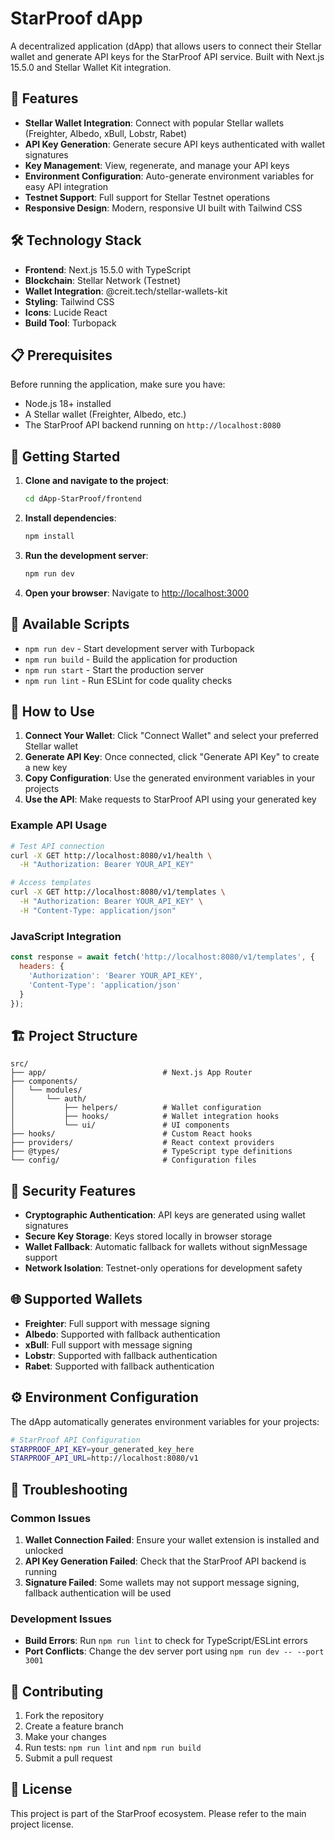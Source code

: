 # StarProof dApp

A decentralized application (dApp) that allows users to connect their Stellar wallet and generate API keys for the StarProof API service. Built with Next.js 15.5.0 and Stellar Wallet Kit integration.

## 🚀 Features

- **Stellar Wallet Integration**: Connect with popular Stellar wallets (Freighter, Albedo, xBull, Lobstr, Rabet)
- **API Key Generation**: Generate secure API keys authenticated with wallet signatures
- **Key Management**: View, regenerate, and manage your API keys
- **Environment Configuration**: Auto-generate environment variables for easy API integration
- **Testnet Support**: Full support for Stellar Testnet operations
- **Responsive Design**: Modern, responsive UI built with Tailwind CSS

## 🛠 Technology Stack

- **Frontend**: Next.js 15.5.0 with TypeScript
- **Blockchain**: Stellar Network (Testnet)
- **Wallet Integration**: @creit.tech/stellar-wallets-kit
- **Styling**: Tailwind CSS
- **Icons**: Lucide React
- **Build Tool**: Turbopack

## 📋 Prerequisites

Before running the application, make sure you have:

- Node.js 18+ installed
- A Stellar wallet (Freighter, Albedo, etc.)
- The StarProof API backend running on `http://localhost:8080`

## 🚀 Getting Started

1. **Clone and navigate to the project**:
   ```bash
   cd dApp-StarProof/frontend
   ```

2. **Install dependencies**:
   ```bash
   npm install
   ```

3. **Run the development server**:
   ```bash
   npm run dev
   ```

4. **Open your browser**:
   Navigate to [http://localhost:3000](http://localhost:3000)

## 🔧 Available Scripts

- `npm run dev` - Start development server with Turbopack
- `npm run build` - Build the application for production
- `npm run start` - Start the production server
- `npm run lint` - Run ESLint for code quality checks

## 📱 How to Use

1. **Connect Your Wallet**: Click "Connect Wallet" and select your preferred Stellar wallet
2. **Generate API Key**: Once connected, click "Generate API Key" to create a new key
3. **Copy Configuration**: Use the generated environment variables in your projects
4. **Use the API**: Make requests to StarProof API using your generated key

### Example API Usage

```bash
# Test API connection
curl -X GET http://localhost:8080/v1/health \
  -H "Authorization: Bearer YOUR_API_KEY"

# Access templates
curl -X GET http://localhost:8080/v1/templates \
  -H "Authorization: Bearer YOUR_API_KEY" \
  -H "Content-Type: application/json"
```

### JavaScript Integration

```javascript
const response = await fetch('http://localhost:8080/v1/templates', {
  headers: {
    'Authorization': 'Bearer YOUR_API_KEY',
    'Content-Type': 'application/json'
  }
});
```

## 🏗 Project Structure

```
src/
├── app/                          # Next.js App Router
├── components/
│   └── modules/
│       └── auth/
│           ├── helpers/          # Wallet configuration
│           ├── hooks/            # Wallet integration hooks
│           └── ui/               # UI components
├── hooks/                        # Custom React hooks
├── providers/                    # React context providers
├── @types/                       # TypeScript type definitions
└── config/                       # Configuration files
```

## 🔐 Security Features

- **Cryptographic Authentication**: API keys are generated using wallet signatures
- **Secure Key Storage**: Keys stored locally in browser storage
- **Wallet Fallback**: Automatic fallback for wallets without signMessage support
- **Network Isolation**: Testnet-only operations for development safety

## 🌐 Supported Wallets

- **Freighter**: Full support with message signing
- **Albedo**: Supported with fallback authentication
- **xBull**: Full support with message signing
- **Lobstr**: Supported with fallback authentication
- **Rabet**: Supported with fallback authentication

## ⚙️ Environment Configuration

The dApp automatically generates environment variables for your projects:

```bash
# StarProof API Configuration
STARPROOF_API_KEY=your_generated_key_here
STARPROOF_API_URL=http://localhost:8080/v1
```

## 🐛 Troubleshooting

### Common Issues

1. **Wallet Connection Failed**: Ensure your wallet extension is installed and unlocked
2. **API Key Generation Failed**: Check that the StarProof API backend is running
3. **Signature Failed**: Some wallets may not support message signing, fallback authentication will be used

### Development Issues

- **Build Errors**: Run `npm run lint` to check for TypeScript/ESLint errors
- **Port Conflicts**: Change the dev server port using `npm run dev -- --port 3001`

## 🤝 Contributing

1. Fork the repository
2. Create a feature branch
3. Make your changes
4. Run tests: `npm run lint` and `npm run build`
5. Submit a pull request

## 📄 License

This project is part of the StarProof ecosystem. Please refer to the main project license.
